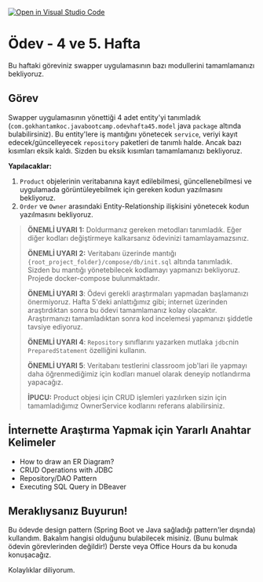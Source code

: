 [![Open in Visual Studio Code](https://classroom.github.com/assets/open-in-vscode-c66648af7eb3fe8bc4f294546bfd86ef473780cde1dea487d3c4ff354943c9ae.svg)](https://classroom.github.com/online_ide?assignment_repo_id=8131409&assignment_repo_type=AssignmentRepo)
# Ödev - 4 ve 5. Hafta

Bu haftaki göreviniz swapper uygulamasının bazı modullerini tamamlamanızı bekliyoruz.

## **Görev**

Swapper uygulamasının yönettiği 4 adet entity'yi tanımladık (`com.gokhantamkoc.javabootcamp.odevhafta45.model` java `package` altında bulabilirsiniz).
Bu entity'lere iş mantığını yönetecek `service`, veriyi kayıt edecek/güncelleyecek `repository` paketleri de tanımlı halde. Ancak bazı kısımları eksik kaldı. Sizden bu eksik kısımları tamamlamanızı bekliyoruz.

**Yapılacaklar:**


1. `Product` objelerinin veritabanına kayıt edilebilmesi, güncellenebilmesi ve uygulamada görüntüleyebilmek için gereken kodun yazılmasını bekliyoruz.
2. `Order` ve `Owner` arasındaki Entity-Relationship ilişkisini yönetecek kodun yazılmasını bekliyoruz.

> **ÖNEMLİ UYARI 1:** Doldurmanız gereken metodları tanımladık. Eğer diğer kodları değiştirmeye kalkarsanız ödevinizi tamamlayamazsınız.
>
> **ÖNEMLİ UYARI 2:** Veritabanı üzerinde mantığı `{root_project_folder}/compose/db/init.sql` altında tanımladık. Sizden bu mantığı yönetebilecek kodlamayı yapmanızı bekliyoruz. Projede docker-compose bulunmaktadır.
>
> **ÖNEMLİ UYARI 3**: Ödevi gerekli araştırmaları yapmadan başlamanızı önermiyoruz. Hafta 5'deki anlattığımız gibi; internet üzerinden araştırdıktan sonra bu ödevi tamamlamanız kolay olacaktır. Araştırmanızı tamamladıktan sonra kod incelemesi yapmanızı şiddetle tavsiye ediyoruz.
> 
> **ÖNEMLİ UYARI 4**: `Repository` sınıflarını yazarken mutlaka `jdbc`nin `PreparedStatement` özelliğini kullanın.
>
> **ÖNEMLİ UYARI 5**: Veritabanı testlerini classroom job'lari ile yapmayı daha öğrenmediğimiz için kodları manuel olarak deneyip notlandırma yapacağız.
> 
> **İPUCU:** Product objesi için CRUD işlemleri yazılırken sizin için tamamladığımız OwnerService kodlarını referans alabilirsiniz.

## İnternette Araştırma Yapmak için Yararlı Anahtar Kelimeler

- How to draw an ER Diagram?
- CRUD Operations with JDBC
- Repository/DAO Pattern
- Executing SQL Query in DBeaver

## Meraklıysanız Buyurun!

Bu ödevde design pattern (Spring Boot ve Java sağladığı pattern'ler dışında) kullandım.
Bakalım hangisi olduğunu bulabilecek misiniz. (Bunu bulmak ödevin görevlerinden değildir!)
Derste veya Office Hours da bu konuda konuşacağız.

Kolaylıklar diliyorum.
